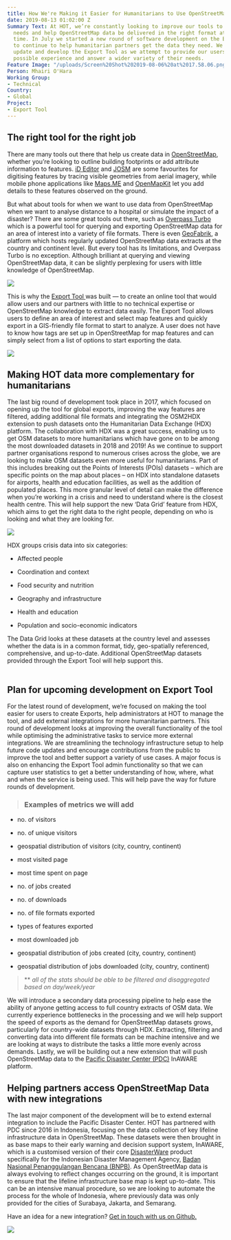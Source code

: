 ```yaml
---
title: How We're Making it Easier for Humanitarians to Use OpenStreetMap Data
date: 2019-08-13 01:02:00 Z
Summary Text: At HOT, we’re constantly looking to improve our tools to address user
  needs and help OpenStreetMap data be delivered in the right format at the right
  time. In July we started a new round of software development on the Export Tool
  to continue to help humanitarian partners get the data they need. We continue to
  update and develop the Export Tool as we attempt to provide our users with the best
  possible experience and answer a wider variety of their needs.
Feature Image: "/uploads/Screen%20Shot%202019-08-06%20at%2017.58.06.png"
Person: Mhairi O'Hara
Working Group:
- Technical
Country:
- Global
Project:
- Export Tool
---
```


## The right tool for the right job

There are many tools out there that help us create data in [OpenStreetMap](https://www.openstreetmap.org/), whether you’re looking to outline building footprints or add attribute information to features. [iD Editor](http://ideditor.com/) and [JOSM](https://josm.openstreetmap.de/) are some favourites for digitising features by tracing visible geometries from aerial imagery, while mobile phone applications like [Maps.ME](https://maps.me/) and [OpenMapKit](http://openmapkit.org/) let you add details to these features observed on the ground.

But what about tools for when we want to use data from OpenStreetMap when we want to analyse distance to a hospital or simulate the impact of a disaster? There are some great tools out there, such as [Overpass Turbo](https://overpass-turbo.eu/) which is a powerful tool for querying and exporting OpenStreetMap data for an area of interest into a variety of file formats. There is even [GeoFabrik](https://www.geofabrik.de/), a platform which hosts regularly updated OpenStreetMap data extracts at the country and continent level. But every tool has its limitations, and Overpass Turbo is no exception. Although brilliant at querying and viewing OpenStreetMap data, it can be slightly perplexing for users with little knowledge of OpenStreetMap.

![](https://paper-attachments.dropbox.com/s_512B01FC0F3AB3136BE50AE5A252375639A06472CADC109B782DFBD989DD4637_1564596081817_Screen+Shot+2019-07-31+at+11.00.37.png)

This is why the [Export Tool ](https://export.hotosm.org/en/v3/)was built — to create an online tool that would allow users and our partners with little to no technical expertise or OpenStreetMap knowledge to extract data easily. The Export Tool allows users to define an area of interest and select map features and quickly export in a GIS-friendly file format to start to analyze. A user does not have to know how tags are set up in OpenStreetMap for map features and can simply select from a list of options to start exporting the data.

![](https://paper-attachments.dropbox.com/s_512B01FC0F3AB3136BE50AE5A252375639A06472CADC109B782DFBD989DD4637_1564596152616_Screen+Shot+2019-07-31+at+10.56.11.png)


## Making HOT data more complementary for humanitarians

The last big round of development took place in 2017, which focused on opening up the tool for global exports, improving the way features are filtered, adding additional file formats and integrating the OSM2HDX extension to push datasets onto the Humanitarian Data Exchange (HDX) platform. The collaboration with HDX was a great success, enabling us to get OSM datasets to more humanitarians which have gone on to be among the most downloaded datasets in 2018 and 2019! As we continue to support partner organisations respond to numerous crises across the globe, we are looking to make OSM datasets even more useful for humanitarians. Part of this includes breaking out the Points of Interests (POIs) datasets – which are specific points on the map about places – on HDX into standalone datasets for airports, health and education facilities, as well as the addition of populated places. This more granular level of detail can make the difference when you’re working in a crisis and need to understand where is the closest health centre. This will help support the new ‘Data Grid’ feature from HDX, which aims to get the right data to the right people, depending on who is looking and what they are looking for.

![](https://paper-attachments.dropbox.com/s_512B01FC0F3AB3136BE50AE5A252375639A06472CADC109B782DFBD989DD4637_1564595467749_hdx-download-stats.png)

HDX groups crisis data into six categories:

* Affected people

* Coordination and context

* Food security and nutrition

* Geography and infrastructure

* Health and education

* Population and socio-economic indicators

The Data Grid looks at these datasets at the country level and assesses whether the data is in a common format, tidy, geo-spatially referenced, comprehensive, and up-to-date. Additional OpenStreetMap datasets provided through the Export Tool will help support this.
<br>
<br>

## Plan for upcoming development on Export Tool

For the latest round of development, we’re focused on making the tool easier for users to create Exports, help administrators at HOT to manage the tool, and add external integrations for more humanitarian partners. This round of development looks at improving the overall functionality of the tool while optimising the administrative tasks to service more external integrations. We are streamlining the technology infrastructure setup to help future code updates and encourage contributions from the public to improve the tool and better support a variety of use cases. A major focus is also on enhancing the Export Tool admin functionality so that we can capture user statistics to get a better understanding of how, where, what and when the service is being used. This will help pave the way for future rounds of development.

> ### Examples of metrics we will add

* no. of visitors

* no. of unique visitors

* geospatial distribution of visitors (city, country, continent)

* most visited page

* most time spent on page

* no. of jobs created

* no. of downloads

* no. of file formats exported

* types of features exported

* most downloaded job

* geospatial distribution of jobs created (city, country, continent)

* geospatial distribution of jobs downloaded (city, country, continent)

> \*\* *all of the stats should be able to be filtered and disaggregated based on day/week/year*

We will introduce a secondary data processing pipeline to help ease the ability of anyone getting access to full country extracts of OSM data. We currently experience bottlenecks in the processing and we will help support the speed of exports as the demand for OpenStreetMap datasets grows, particularly for country-wide datasets through HDX. Extracting, filtering and converting data into different file formats can be machine intensive and we are looking at ways to distribute the tasks a little more evenly across demands. Lastly, we will be building out a new extension that will push OpenStreetMap data to the [Pacific Disaster Center (PDC)](https://www.pdc.org/) InAWARE platform.

## Helping partners access OpenStreetMap Data with new integrations

The last major component of the development will be to extend external integration to include the Pacific Disaster Center. HOT has partnered with PDC since 2016 in Indonesia, focusing on the data collection of key lifeline infrastructure data in OpenStreetMap. These datasets were then brought in as base maps to their early warning and decision support system, InAWARE, which is a customised version of their core [DisasterWare](https://www.pdc.org/apps/disasteraware/) product specifically for the Indonesian Disaster Management Agency, [Badan Nasional Penanggulangan Bencana (BNPB)](https://bnpb.go.id/). As OpenStreetMap data is always evolving to reflect changes occurring on the ground, it is important to ensure that the lifeline infrastructure base map is kept up-to-date. This can be an intensive manual procedure, so we are looking to automate the process for the whole of Indonesia, where previously data was only provided for the cities of Surabaya, Jakarta, and Semarang.

Have an idea for a new integration? [Get in touch with us on Github. ](https://github.com/hotosm/osm-export-tool/issues)

![](https://paper-attachments.dropbox.com/s_512B01FC0F3AB3136BE50AE5A252375639A06472CADC109B782DFBD989DD4637_1564697640861_Screen+Shot+2019-08-01+at+15.13.37.png)


